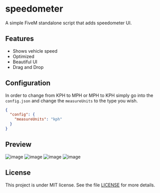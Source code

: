 # speedometer
A simple FiveM standalone script that adds speedometer UI.

## Features
- Shows vehicle speed
- Optimized
- Beautiful UI
- Drag and Drop

## Configuration
In order to change from KPH to MPH or MPH to KPH simply go into the `config.json` and change the `measureUnits` to the type you wish.
```json
{
  "config": {
    "measureUnits": "kph"
  }
}
```

## Preview
![image](https://github.com/finalLy134/speedometer/assets/60448180/11e527c7-f691-495d-8ed9-d4f0771fa4ed)
![image](https://github.com/finalLy134/speedometer/assets/60448180/e6e1311b-9c85-488c-8ed6-8e37162e244a)
![image](https://github.com/finalLy134/speedometer/assets/60448180/a9617f7c-a9bf-4c07-b2e6-17f674ad5a31)
![image](https://github.com/finalLy134/speedometer/assets/60448180/11bc8f5c-cca5-48fd-9951-d926667d46f9)


## License

This project is under MIT license. See the file [LICENSE](LICENSE) for more details.
